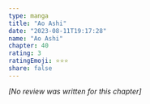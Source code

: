 ```yaml
---
type: manga
title: "Ao Ashi"
date: "2023-08-11T19:17:28"
name: "Ao Ashi"
chapter: 40
rating: 3
ratingEmoji: ⭐️⭐️⭐️
share: false
---
```


_[No review was written for this chapter]_
